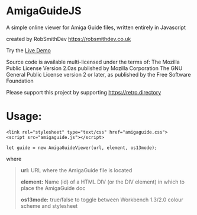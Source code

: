 # AmigaGuideJS
A simple online viewer for Amiga Guide files, written entirely in Javascript

created by RobSmithDev    https://robsmithdev.co.uk

Try the [Live Demo](https://htmlpreview.github.io/?https://github.com/RobSmithDev/AmigaGuideJS/blob/main/index.html)
    
Source code is available multi-licensed under the terms of:
        The Mozilla Public License Version 2.0as published by Mozilla Corporation
		The GNU General Public License version 2 or later, as published by the Free Software Foundation

Please support this project by supporting https://retro.directory

# Usage: 
	<link rel="stylesheet" type="text/css" href="amigaguide.css">
	<script src="amigaguide.js"></script>

	let guide = new AmigaGuideViewer(url, element, os13mode);

where
> **url:** URL where the AmigaGuide file is located
> 
> **element:** Name (id) of a HTML DIV (or the DIV element) in which to place the AmigaGuide doc
> 
> **os13mode:** true/false to toggle between Workbench 1.3/2.0 colour scheme and stylesheet
	
	
